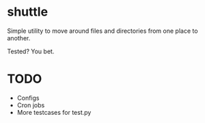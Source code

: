 shuttle
=======

Simple utility to move around files and directories from one place to another.


Tested? You bet. 



TODO
====

- Configs
- Cron jobs
- More testcases for test.py

